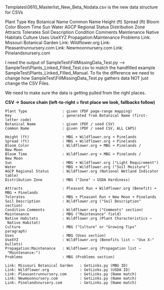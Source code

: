 Templates\0610_Masterlist_New_Beta_Nodata.csv is the new data structure for CSVs

Plant Type	Key	Botanical Name	Common Name	Height (ft)	Spread (ft)	Bloom Color	Bloom Time	Sun	Water	AGCP Regional Status	Distribution Zone	Attracts	Tolerates	Soil Description	Condition Comments	Maintenance	Native Habitats	Culture	Uses	UseXYZ	Propagation:Maintenance	Problems	Link: Missouri Botanical Garden	Link: Wildflower.org	Link: Pleasantrunnursery.com	Link: Newmoonnursery.com	Link: Pinelandsnursery.com		

I need the output of SampleTest\FillMissingData_Test.py --> SampleTest\Plants_Linked_Filled_Test.csv to match the handfilled example SampleTest\Plants_Linked_FIlled_Manual. To fix the difference we need to change how SampleTest\FillMissingData_Test.py gathers data NOT just change the CSV Files. 

We need to make sure the data is getting pulled from the right places. 

**CSV → Source chain (left‑to‑right = first place we look, fallbacks follow)**
```
Plant Type                : given (PDF page‑range mapping)
Key                       : generated from Botanical Name (first‐letter code)
Botanical Name            : given (PDF / seed CSV)
Common Name               : given (PDF / seed CSV, ALL CAPS)

Height (ft)               : MBG ➜ Wildflower.org ➜ Pinelands
Spread (ft)               : MBG ➜ Wildflower.org ➜ Pinelands
Bloom Color               : Wildflower.org ➜ MBG ➜ Pinelands / New Moon
Bloom Time                : Wildflower.org ➜ MBG ➜ Pinelands / New Moon
Sun                       : MBG ➜ Wildflower.org ("Light Requirement")
Water                     : MBG ➜ Wildflower.org ("Soil Moisture")
AGCP Regional Status      : Wildflower.org (National Wetland Indicator table)
Distribution Zone         : MBG ("Zone" → USDA Hardiness)

Attracts                  : Pleasant Run ➜ Wildflower.org (Benefit) ➜ MBG ➜ Pinelands
Tolerates                 : MBG ➜ Pleasant Run ➜ New Moon ➜ Pinelands
Soil Description          : Wildflower.org ("Soil Description" section)
Condition Comments        : Wildflower.org ("Comments" section)
Maintenance               : MBG ("Maintenance" field)
Native Habitats           : Wildflower.org (Plant Characteristics – Native Habitat)
Culture                   : MBG ("Culture" or "Growing Tips" paragraph)
Uses                      : MBG (Uses section)
UseXYZ                    : Wildflower.org (Benefits list – "Use X:" bullets)
Propagation:Maintenance   : Wildflower.org (Propagation list – "Maintenance:")
Problems                  : MBG (Problems section)

Link: Missouri Botanical Garden   : GetLinks.py (MBG ID)
Link: Wildflower.org              : GetLinks.py (USDA ID)
Link: Pleasantrunnursery.com      : GetLinks.py (Name match)
Link: Newmoonnursery.com          : GetLinks.py (Name match)
Link: Pinelandsnursery.com        : GetLinks.py (Name match)
```
